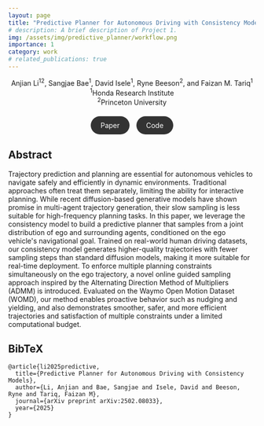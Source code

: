 ```yaml
---
layout: page
title: "Predictive Planner for Autonomous Driving with Consistency Models"
# description: A brief description of Project 1.
img: /assets/img/predictive_planner/workflow.png
importance: 1
category: work
# related_publications: true
---
```


<!-- # Academic Project Page -->

<div style="text-align: center;">
  Anjian Li<sup>1</sup><sup>2</sup>, Sangjae Bae<sup>1</sup>, David Isele<sup>1</sup>, Ryne Beeson<sup>2</sup>, and Faizan M. Tariq<sup>1</sup>
</div>

<div style="text-align: center;">
  <sup>1</sup>Honda Research Institute<br>
  <sup>2</sup>Princeton University
</div>

<div style="text-align: center; margin: 20px 0;">
  <a href="https://arxiv.org/abs/2502.08033" style="display: inline-block; padding: 10px 20px; background-color: #333; color: white; border-radius: 20px; text-decoration: none; margin-right: 10px;">
    <i class="fas fa-file-pdf" style="font-size: 0.8em;"></i> Paper
  </a>
  <a href="https://github.com/YOUR_REPO_HERE" style="display: inline-block; padding: 10px 20px; background-color: #333; color: white; border-radius: 20px; text-decoration: none;">
    <i class="fab fa-github" style="font-size: 0.8em;"></i> Code
  </a>
</div>

<!-- <video width="100%" controls autoplay style="margin-top: 20px;">
  <source src="/assets/video/project_1/banner_video.mp4" type="video/mp4">
</video> -->

## Abstract

Trajectory prediction and planning are essential for autonomous vehicles to navigate safely and efficiently in dynamic environments. Traditional approaches often treat them separately, limiting the ability for interactive planning. While recent diffusion-based generative models have shown promise in multi-agent trajectory generation, their slow sampling is less suitable for high-frequency planning tasks. In this paper, we leverage the consistency model to build a predictive planner that samples from a joint distribution of ego and surrounding agents, conditioned on the ego vehicle's navigational goal. Trained on real-world human driving datasets, our consistency model generates higher-quality trajectories with fewer sampling steps than standard diffusion models, making it more suitable for real-time deployment. To enforce multiple planning constraints simultaneously on the ego trajectory, a novel online guided sampling approach inspired by the Alternating Direction Method of Multipliers (ADMM) is introduced. Evaluated on the Waymo Open Motion Dataset (WOMD), our method enables proactive behavior such as nudging and yielding, and also demonstrates smoother, safer, and more efficient trajectories and satisfaction of multiple constraints under a limited computational budget.

<!-- ## Introduction

![First image description](/assets/img/project_1/carousel1.jpg) -->


## BibTeX

```
@article{li2025predictive,
  title={Predictive Planner for Autonomous Driving with Consistency Models},
  author={Li, Anjian and Bae, Sangjae and Isele, David and Beeson, Ryne and Tariq, Faizan M},
  journal={arXiv preprint arXiv:2502.08033},
  year={2025}
}
```

<!-- ## Footer

XXX -->

